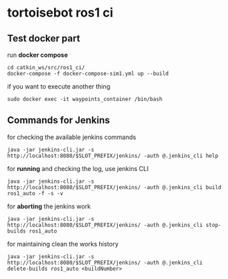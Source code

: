 # tortoisebot ros1 ci

## Test docker part
run **docker compose**
```
cd catkin_ws/src/ros1_ci/
docker-compose -f docker-compose-sim1.yml up --build
```
if you want to execute another thing
```
sudo docker exec -it waypoints_container /bin/bash
```

## Commands for Jenkins
for checking the available jenkins commands 
```
java -jar jenkins-cli.jar -s http://localhost:8080/$SLOT_PREFIX/jenkins/ -auth @.jenkins_cli help
```
for **running** and checking the log, use jenkins CLI
```
java -jar jenkins-cli.jar -s http://localhost:8080/$SLOT_PREFIX/jenkins/ -auth @.jenkins_cli build ros1_auto -f -s -v
```
for **aborting** the jenkins work
```
java -jar jenkins-cli.jar -s http://localhost:8080/$SLOT_PREFIX/jenkins/ -auth @.jenkins_cli stop-builds ros1_auto
```
for maintaining clean the works history
```
java -jar jenkins-cli.jar -s http://localhost:8080/$SLOT_PREFIX/jenkins/ -auth @.jenkins_cli delete-builds ros1_auto <buildNumber>
```

